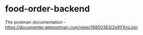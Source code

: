 # food-order-backend
The postman documentation - https://documenter.getpostman.com/view/18850363/2s9YXnzJon
